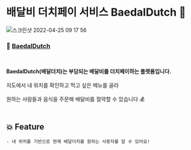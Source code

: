 #  배달비 더치페이 서비스 BaedalDutch 🛵

![스크린샷 2022-04-25 09 17 56](https://user-images.githubusercontent.com/92617810/165002895-58db7fd7-1cc2-4ce9-8f99-7f4efecb4ec7.png)
### 🔗  [BaedalDutch](https://google.com)
<br>


**BaedalDutch(배달더치)는 부담되는 배달비를 더치페이하는 플랫폼입니다.** <br>
<br>
지도에서 내 위치를 확인하고 먹고 싶은 메뉴를 골라 <br>
<br>
원하는 사람들과 음식을 주문해 배달비를 절약할 수 있습니다 💰
<br><br>
## 💥 Feature
	- 내 위치를 기반으로 현재 배달더치를 원하는 사용자를 알 수 있어요!









